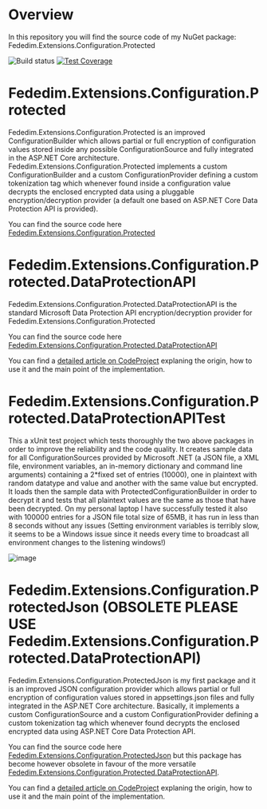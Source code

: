 # Overview

In this repository you will find the source code of my NuGet package: Fededim.Extensions.Configuration.Protected

![Build status](https://github.com/fededim/Fededim.Extensions.Configuration.Protected/actions/workflows/dotnet.yml/badge.svg)
[![Test Coverage](https://raw.githubusercontent.com/fededim/Fededim.Extensions.Configuration.Protected/master/misc/last_build_artifacts/badge_combined.svg)](https://htmlpreview.github.io/?https://raw.githubusercontent.com/fededim/Fededim.Extensions.Configuration.Protected/master/misc/last_build_artifacts/index.html)


# Fededim.Extensions.Configuration.Protected

Fededim.Extensions.Configuration.Protected is an improved ConfigurationBuilder which allows partial or full encryption of configuration values stored inside any possible ConfigurationSource and fully integrated in the ASP.NET Core architecture. Fededim.Extensions.Configuration.Protected implements a custom ConfigurationBuilder and a custom ConfigurationProvider defining a custom tokenization tag which whenever found inside a configuration value decrypts the enclosed encrypted data using a pluggable encryption/decryption provider (a default one based on ASP.NET Core Data Protection API is provided).

You can find the source code here [Fededim.Extensions.Configuration.Protected](https://github.com/fededim/Fededim.Extensions.Configuration.Protected/tree/master/Fededim.Extensions.Configuration.Protected)


# Fededim.Extensions.Configuration.Protected.DataProtectionAPI

Fededim.Extensions.Configuration.Protected.DataProtectionAPI is the standard Microsoft Data Protection API encryption/decryption provider for Fededim.Extensions.Configuration.Protected

You can find the source code here [Fededim.Extensions.Configuration.Protected.DataProtectionAPI](https://github.com/fededim/Fededim.Extensions.Configuration.Protected/tree/master/Fededim.Extensions.Configuration.Protected.DataProtectionAPI)

You can find a [detailed article on CodeProject](https://www.codeproject.com/Articles/5374311/Fededim-Extensions-Configuration-Protected) explaning the origin, how to use it and the main point of the implementation.


# Fededim.Extensions.Configuration.Protected.DataProtectionAPITest
This a xUnit test project which tests thoroughly the two above packages in order to improve the reliability and the code quality. It creates sample data for all ConfigurationSources provided by Microsoft .NET (a JSON file, a XML file, environment variables, an in-memory dictionary and command line arguments) containing a 2\*fixed set of entries (10000), one in plaintext with random datatype and value and another with the same value but encrypted. It loads then the sample data with ProtectedConfigurationBuilder in order to decrypt it and tests that all plaintext values are the same as those that have been decrypted. On my personal laptop I have successfully tested it also with 100000 entries for a JSON file total size of 65MB, it has run in less than 8 seconds without any issues (Setting environment variables is terribly slow, it seems to be a Windows issue since it needs every time to broadcast all environment changes to the listening windows!)

![image](https://github.com/fededim/Fededim.Extensions.Configuration.Protected/assets/8364158/7b0dee4f-e8d8-4d2f-b9d1-d73ce6abe690)



# Fededim.Extensions.Configuration.ProtectedJson (OBSOLETE PLEASE USE Fededim.Extensions.Configuration.Protected.DataProtectionAPI)

Fededim.Extensions.Configuration.ProtectedJson is my first package and it is an improved JSON configuration provider which allows partial or full encryption of configuration values stored in appsettings.json files and fully integrated in the ASP.NET Core architecture. Basically, it implements a custom ConfigurationSource and a custom ConfigurationProvider defining a custom tokenization tag which whenever found decrypts the enclosed encrypted data using ASP.NET Core Data Protection API.

You can find the source code here [Fededim.Extensions.Configuration.ProtectedJson](https://github.com/fededim/Fededim.Extensions.Configuration.Protected/tree/master/Fededim.Extensions.Configuration.ProtectedJson) but this package has
become however obsolete in favour of the more versatile [Fededim.Extensions.Configuration.Protected.DataProtectionAPI](https://github.com/fededim/Fededim.Extensions.Configuration.Protected/tree/master/Fededim.Extensions.Configuration.Protected.DataProtectionAPI).

You can find a [detailed article on CodeProject](https://www.codeproject.com/Articles/5372873/ProtectedJson-Integrating-ASP-NET-Core-Configurati) explaning the origin, how to use it and the main point of the implementation.
